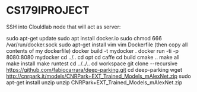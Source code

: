 # CS179IPROJECT

SSH into Clouldlab node that will act as server:

sudo apt-get update
sudo apt install docker.io
sudo chmod 666 /var/run/docker.sock
sudo apt-get install vim
vim Dockerfile (then copy all contents of my dockerfile)
docker build -t mydocker .
docker run -ti -p 8080:8080 mydocker
cd ../..
cd opt
cd caffe
cd build
cmake ..
make all
make install
make runtest
cd ../../..
cd workspace 
git clone --recursive https://github.com/fabiocarrara/deep-parking.git
cd deep-parking
wget http://cnrpark.it/models/CNRPark+EXT_Trained_Models_mAlexNet.zip
sudo apt-get install unzip
unzip CNRPark+EXT_Trained_Models_mAlexNet.zip
